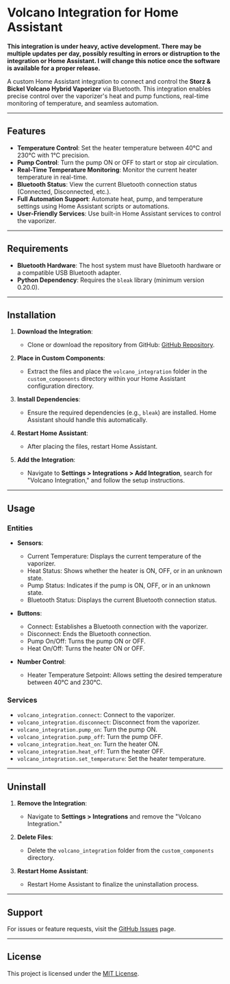 # Volcano Integration for Home Assistant

**This integration is under heavy, active development. There may be multiple updates per day, possibly resulting in errors or distruption to the integration or Home Assistant. I will change this notice once the software is available for a proper  release.**

A custom Home Assistant integration to connect and control the **Storz & Bickel Volcano Hybrid Vaporizer** via Bluetooth. This integration enables precise control over the vaporizer's heat and pump functions, real-time monitoring of temperature, and seamless automation.

---

## Features

- **Temperature Control**: Set the heater temperature between 40°C and 230°C with 1°C precision.
- **Pump Control**: Turn the pump ON or OFF to start or stop air circulation.
- **Real-Time Temperature Monitoring**: Monitor the current heater temperature in real-time.
- **Bluetooth Status**: View the current Bluetooth connection status (Connected, Disconnected, etc.).
- **Full Automation Support**: Automate heat, pump, and temperature settings using Home Assistant scripts or automations.
- **User-Friendly Services**: Use built-in Home Assistant services to control the vaporizer.

---

## Requirements

- **Bluetooth Hardware**: The host system must have Bluetooth hardware or a compatible USB Bluetooth adapter.
- **Python Dependency**: Requires the `bleak` library (minimum version 0.20.0).

---

## Installation

1. **Download the Integration**:
   - Clone or download the repository from GitHub: [GitHub Repository](https://github.com/Chuffnugget/volcano_integration).

2. **Place in Custom Components**:
   - Extract the files and place the `volcano_integration` folder in the `custom_components` directory within your Home Assistant configuration directory.

3. **Install Dependencies**:
   - Ensure the required dependencies (e.g., `bleak`) are installed. Home Assistant should handle this automatically.

4. **Restart Home Assistant**:
   - After placing the files, restart Home Assistant.

5. **Add the Integration**:
   - Navigate to **Settings > Integrations > Add Integration**, search for "Volcano Integration," and follow the setup instructions.

---

## Usage

### Entities

- **Sensors**:
  - Current Temperature: Displays the current temperature of the vaporizer.
  - Heat Status: Shows whether the heater is ON, OFF, or in an unknown state.
  - Pump Status: Indicates if the pump is ON, OFF, or in an unknown state.
  - Bluetooth Status: Displays the current Bluetooth connection status.

- **Buttons**:
  - Connect: Establishes a Bluetooth connection with the vaporizer.
  - Disconnect: Ends the Bluetooth connection.
  - Pump On/Off: Turns the pump ON or OFF.
  - Heat On/Off: Turns the heater ON or OFF.

- **Number Control**:
  - Heater Temperature Setpoint: Allows setting the desired temperature between 40°C and 230°C.

### Services

- `volcano_integration.connect`: Connect to the vaporizer.
- `volcano_integration.disconnect`: Disconnect from the vaporizer.
- `volcano_integration.pump_on`: Turn the pump ON.
- `volcano_integration.pump_off`: Turn the pump OFF.
- `volcano_integration.heat_on`: Turn the heater ON.
- `volcano_integration.heat_off`: Turn the heater OFF.
- `volcano_integration.set_temperature`: Set the heater temperature.

---

## Uninstall

1. **Remove the Integration**:
   - Navigate to **Settings > Integrations** and remove the "Volcano Integration."

2. **Delete Files**:
   - Delete the `volcano_integration` folder from the `custom_components` directory.

3. **Restart Home Assistant**:
   - Restart Home Assistant to finalize the uninstallation process.

---

## Support

For issues or feature requests, visit the [GitHub Issues](https://github.com/Chuffnugget/volcano_integration/issues) page.

---

## License

This project is licensed under the [MIT License](LICENSE).
